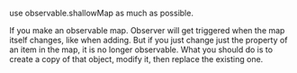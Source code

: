 use observable.shallowMap as much as possible.



If you make an observable map. Observer will get triggered when the map itself changes, like when adding. But if you  just change just the property of an item in the map, it is no longer observable. What you should do is to create a copy of that object, modify it, then replace the existing one.

